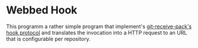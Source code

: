 # Webbed Hook

This programm a rather simple program that implement's [git-receive-pack's hook protocol](https://git-scm.com/docs/git-receive-pack) and translates the invocation into a HTTP request to an URL that is configurable per repository.
